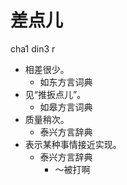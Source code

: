 # 差点儿
cha1 din3 r
+ 相差很少。
  * 如东方言词典
+ 见“推扳点儿”。
  * 如皋方言词典
+ 质量稍次。
  * 泰兴方言辞典
+ 表示某种事情接近实现。
  * 泰兴方言辞典
    - ～被打啊
